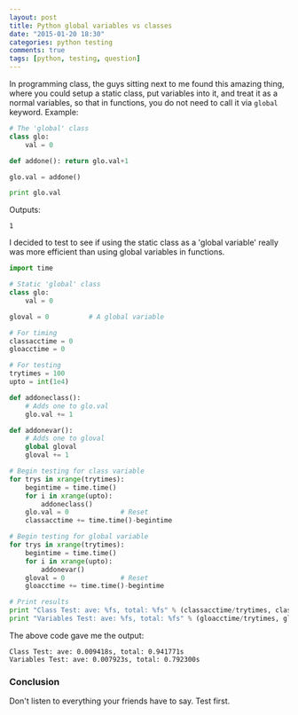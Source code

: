 ```yaml
---
layout: post
title: Python global variables vs classes
date: "2015-01-20 18:30"
categories: python testing
comments: true
tags: [python, testing, question]
---
```


In programming class, the guys sitting next to me found this amazing thing, where you could setup a
static class, put variables into it, and treat it as a normal variables, so that in functions, you
do not need to call it via `global` keyword. Example:

``` python
# The 'global' class
class glo:
    val = 0

def addone(): return glo.val+1

glo.val = addone()

print glo.val
```

Outputs:

```
1
```

I decided to test to see if using the static class as a 'global variable' really was more efficient
than using global variables in functions.

``` python
import time

# Static 'global' class
class glo:
    val = 0

gloval = 0          # A global variable

# For timing
classacctime = 0
gloacctime = 0

# For testing
trytimes = 100
upto = int(1e4)

def addoneclass():
    # Adds one to glo.val
    glo.val += 1

def addonevar():
    # Adds one to gloval
    global gloval
    gloval += 1

# Begin testing for class variable
for trys in xrange(trytimes):
    begintime = time.time()
    for i in xrange(upto):
        addoneclass()
    glo.val = 0             # Reset
    classacctime += time.time()-begintime

# Begin testing for global variable
for trys in xrange(trytimes):
    begintime = time.time()
    for i in xrange(upto):
        addonevar()
    gloval = 0              # Reset
    gloacctime += time.time()-begintime

# Print results
print "Class Test: ave: %fs, total: %fs" % (classacctime/trytimes, classacctime)
print "Variables Test: ave: %fs, total: %fs" % (gloacctime/trytimes, gloacctime)
```

The above code gave me the output:

```
Class Test: ave: 0.009418s, total: 0.941771s
Variables Test: ave: 0.007923s, total: 0.792300s
```

### Conclusion

Don't listen to everything your friends have to say. Test first.
